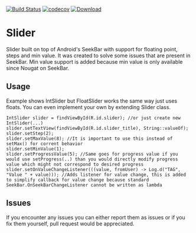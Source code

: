 [![Build Status](https://travis-ci.org/adsamcik/Slider.svg?branch=master)](https://travis-ci.org/adsamcik/Slider)
[![codecov](https://codecov.io/gh/adsamcik/Slider/branch/master/graph/badge.svg)](https://codecov.io/gh/adsamcik/Slider)
[ ![Download](https://api.bintray.com/packages/adsamcik/android-components/slider/images/download.svg) ](https://bintray.com/adsamcik/android-components/slider/_latestVersion)

# Slider
Slider built on top of Android's SeekBar with support for floating point, steps and min value. It was created to solve some issues that are present in SeekBar. Min value support is added because min value is only available since Nougat on SeekBar.

## Usage
Example shows IntSlider but FloatSlider works the same way just uses floats. You can even implement your own by extending Slider class.

    IntSlider slider = findViewById(R.id.slider); //or just create new IntSlider(...)
    slider.setTextView(findViewById(R.id.slider_title), String::valueOf);
    slider.setStep(2);
    slider.setMaxValue(8); //It is important to use this instead of setMax() for corrent behavior
    slider.setMinValue(1);
    slider.setProgressValue(5); //Same goes for progress value if you would use setProgress(..) than you would directly modify progress value which might not correspond to desired progress
    slider.setOnValueChangeListener(((value, fromUser) -> Log.d("TAG", "Value " + value))); //Adds listener for value change, this is added to simplify callback for value change because standard SeekBar.OnSeekBarChangeListener cannot be written as lambda
    
## Issues

If you encounter any issues you can either report them as issues or if you fix them yourself, pull request would be appreciated.

